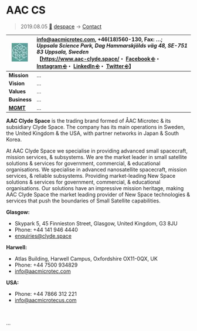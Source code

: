 # AAC CS
> 2019.08.05 [🚀](../../../index/index.md) [despace](../index.md) → [Contact](../contact.md)

|[![](../f/contact/a/aac_cs_logo1_thumb.webp)](../f/contact/a/aac_cs_logo1.webp)|<info@aacmicrotec.com>, +46(18)560-130, Fax: …;<br> *Uppsala Science Park, Dag Hammarskjölds väg 48, SE-751 83 Uppsala, Sweden*<br> 【<https://www.aac-clyde.space/>・ [Facebook ⎆](https://www.facebook.com/clydespace)・ [Instagram ⎆](https://www.instagram.com/clydespace/)・ [LinkedIn ⎆](https://www.linkedin.com/company/clyde-space-ltd/)・ [Twitter ⎆](https://twitter.com/ClydeSpace)】|
|:-|:-|
|**Mission**|…|
|**Vision**|…|
|**Values**|…|
|**Business**|…|
|**[MGMT](../mgmt.md)**|…|

**AAC Clyde Space** is the trading brand formed of ÅAC Microtec & its subsidiary Clyde Space. The company has its main operations in Sweden, the United Kingdom & the USA, with partner networks in Japan & South Korea.

At AAC Clyde Space we specialise in providing advanced small spacecraft, mission services, & subsystems. We are the market leader in small satellite solutions & services for government, commercial, & educational organisations. We specialise in advanced nanosatellite spacecraft, mission services, & reliable subsystems. Providing market-leading New Space solutions & services for government, commercial, & educational organisations. Our solutions have an impressive mission heritage, making AAC Clyde Space the market leading provider of New Space technologies & services that push the boundaries of Small Satellite capabilities.

**Glasgow:**

   - Skypark 5, 45 Finnieston Street, Glasgow, United Kingdom,  G3 8JU
   - Phone: +44 141 946 4440
   - <enquiries@clyde.space>

**Harwell:**

   - Atlas Building, Harwell Campus, Oxfordshire OX11-0QX, UK
   - Phone: +44 7500 934829
   - <info@aacmicrotec.com>

**USA:**

   - Phone: +44 7866 312 221
   - <info@aacmicrotecus.com>

<p style="page-break-after:always"> </p>

…
